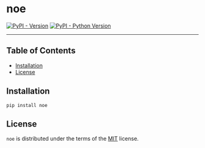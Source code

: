 # noe

[![PyPI - Version](https://img.shields.io/pypi/v/noe.svg)](https://pypi.org/project/noe)
[![PyPI - Python Version](https://img.shields.io/pypi/pyversions/noe.svg)](https://pypi.org/project/noe)

-----

## Table of Contents

- [Installation](#installation)
- [License](#license)

## Installation

```console
pip install noe
```

## License

`noe` is distributed under the terms of the [MIT](https://spdx.org/licenses/MIT.html) license.
